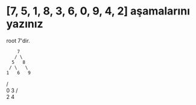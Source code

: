 # [7, 5, 1, 8, 3, 6, 0, 9, 4, 2]  aşamalarını yazınız
root 7'dir.

        7
       / \
      5   8
     / \   \
    1   6   9
   / \
  0   3
     / \
    2   4
